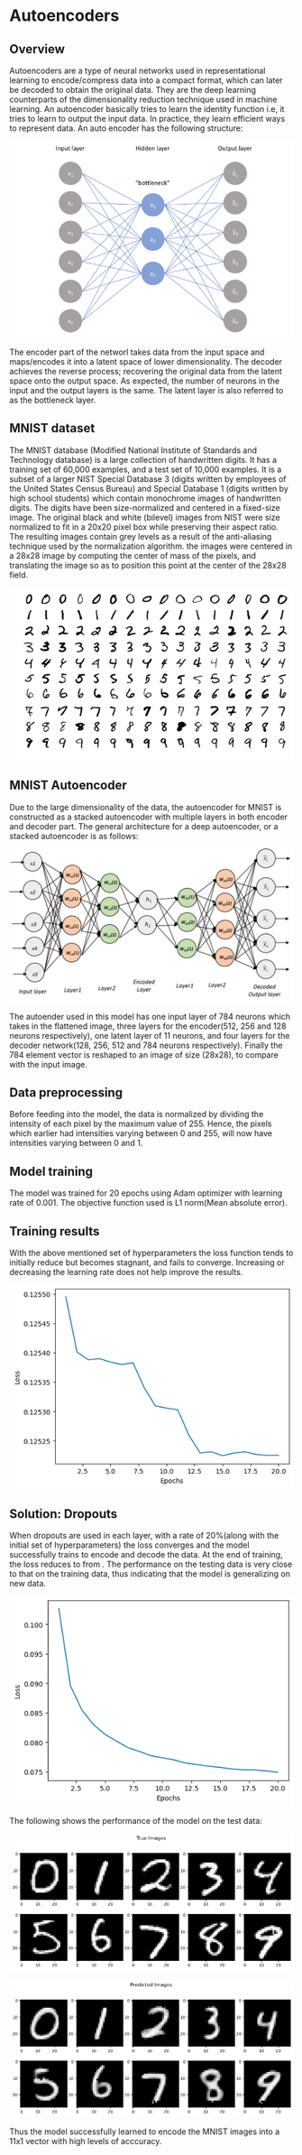 # Autoencoders

## Overview

Autoencoders are a type of neural networks used in representational learning to encode/compress data into a compact format, which can later be decoded to obtain the original data. They are the deep learning counterparts of the dimensionality reduction technique used in machine learning. An autoencoder basically tries to learn the identity function i.e, it tries to learn to output the input data. In practice, they learn efficient ways to represent data. An auto encoder has the following structure:

![Architecture](architecture.png)

The encoder part of the networl takes data from the input space and maps/encodes it into a latent space of lower dimensionality. The decoder achieves the reverse process; recovering the original data from the latent space onto the output space. As expected, the number of neurons in the input and the output layers is the same. The latent layer is also referred to as the bottleneck layer.


## MNIST dataset

The MNIST database (Modified National Institute of Standards and Technology database) is a large collection of handwritten digits. It has a training set of 60,000 examples, and a test set of 10,000 examples. It is a subset of a larger NIST Special Database 3 (digits written by employees of the United States Census Bureau) and Special Database 1 (digits written by high school students) which contain monochrome images of handwritten digits. The digits have been size-normalized and centered in a fixed-size image. The original black and white (bilevel) images from NIST were size normalized to fit in a 20x20 pixel box while preserving their aspect ratio. The resulting images contain grey levels as a result of the anti-aliasing technique used by the normalization algorithm. the images were centered in a 28x28 image by computing the center of mass of the pixels, and translating the image so as to position this point at the center of the 28x28 field.

![MNIST](MnistExamples.png)


## MNIST Autoencoder

Due to the large dimensionality of the data, the autoencoder for MNIST is constructed as a stacked autoencoder with multiple layers in both encoder and decoder part. The general architecture for a deep autoencoder, or a stacked autoencoder is as follows:

![MNIST](StackedAutoencoder.png)


The autoender used in this model has one input layer of 784 neurons which takes in the flattened image, three layers for the encoder(512, 256 and 128 neurons respectively), one latent layer of 11 neurons, and four layers for the decoder network(128, 256, 512 and 784 neurons respectively). Finally the 784 element vector is reshaped to an image of size (28x28), to compare with the input image. 

## Data preprocessing

Before feeding into the model, the data is normalized by dividing the intensity of each pixel by the maximum value of 255. Hence, the pixels which earlier had intensities varying between 0 and 255, will now have intensities varying between 0 and 1.

## Model training

The model was trained for 20 epochs using Adam optimizer with learning rate of 0.001. The objective function used is L1 norm(Mean absolute error). 


## Training results

With the above mentioned set of hyperparameters the loss function tends to initially reduce but becomes stagnant, and fails to converge. Increasing or decreasing the learning rate does not help improve the results.


![loss_no_dropouts](loss_no_dropouts.png)

## Solution: Dropouts

When dropouts are used in each layer, with a rate of 20%(along with the initial set of hyperparameters) the loss converges and the model successfully trains to encode and decode the data. At the end of training, the loss reduces to   from   . The performance on the testing data is very close to that on the training data, thus indicating that the model is generalizing on new data.

![loss_no_dropouts](loss_dropouts.png)

The following shows the performance of the model on the test data:

![loss_no_dropouts](inputs.png)

![loss_no_dropouts](outputs.png)

Thus the model successfully learned to encode the MNIST images into a 11x1 vector with high levels of acccuracy.